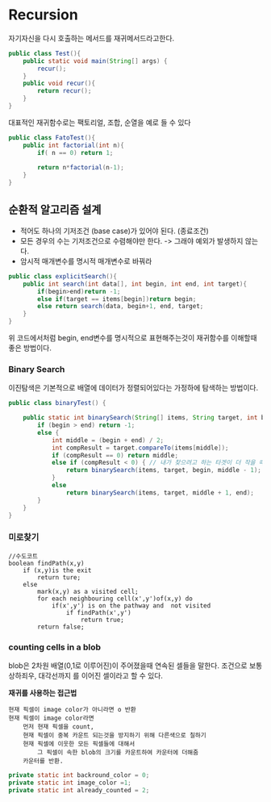 # Recursion
자기자신을 다시 호출하는 메서드를 재귀메서드라고한다. 
```java
public class Test(){
    public static void main(String[] args) {
        recur();
    }
    public void recur(){
        return recur();
    }
}
```

대표적인 재귀함수로는 팩토리얼, 조합, 순열을 예로 들 수 있다 
```java
public class FatoTest(){
    public int factorial(int n){
        if( n == 0) return 1; 
        
        return n*factorial(n-1);
    }
}
```

## 순환적 알고리즘 설계
- 적어도 하나의 기저조건 (base case)가 있어야 된다. (종료조건)
- 모든 경우의 수는 기저조건으로 수렴해야만 한다. -> 그래야 예외가 발생하지 않는다.
- 암시적 매개변수를 명시적 매개변수로 바꿔라 
```java
public class explicitSearch(){
    public int search(int data[], int begin, int end, int target){
        if(begin>end)return -1;
        else if(target == items[begin])return begin;
        else return search(data, begin+1, end, target;
    }
}
```
위 코드에서처럼 begin, end변수를 명시적으로 표현해주는것이 재귀함수를 이해할때 좋은 방법이다.

### Binary Search
이진탐색은 기본적으로 배열에 데이터가 정렬되어있다는 가정하에 탐색하는 방법이다. 
```java
public class binaryTest() {

    public static int binarySearch(String[] items, String target, int begin, int end) {
        if (begin > end) return -1;
        else {
            int middle = (begin + end) / 2;
            int compResult = target.compareTo(items[middle]);
            if (compResult == 0) return middle;
            else if (compResult < 0) { // 내가 찾으려고 하는 타겟이 더 작을 때 
                return binarySearch(items, target, begin, middle - 1);
            }
            else
                return binarySearch(items, target, middle + 1, end);
        }
    }
}
```

### 미로찾기
```
//수도코트 
boolean findPath(x,y)
    if (x,y)is the exit
        return ture;
    else 
        mark(x,y) as a visited cell;
        for each neighbouring cell(x',y')of(x,y) do
            if(x',y') is on the pathway and  not visited
                if findPath(x',y')
                    return true;
        return false;
```


### counting cells in a blob
blob은 2차원 배열(0,1로 이루어진)이 주어졌을때 연속된 셀들을 말한다.
조건으로 보통 상하죄우, 대각선까지 를 이어진 셀이라고 할 수 있다.

<b>재귀를 사용하는 접근법</b>
```
현재 픽셀이 image color가 아니라면 o 반환
현재 픽셀이 image color라면
    먼저 현재 픽셀을 count, 
    현재 픽셀이 중복 카운트 되는것을 방지하기 위해 다른색으로 칠하기
    현재 픽셀에 이웃한 모든 픽셀들에 대해서
        그 픽셀이 속한 blob의 크기를 카운트하여 카운터에 더해줌
    카운터를 반환.
```
```java
private static int backround_color = 0;
private static int image_color =1;
private static int already_counted = 2;

```






